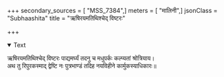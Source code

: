 +++
secondary_sources = [ "MSS_7384",]
meters = [ "मालिनी",]
jsonClass = "Subhaashita"
title = "ऋषिरयमतिथिश्चेद् विष्टरः"

+++

<details open><summary>Text</summary>

ऋषिरयमतिथिश्चेद् विष्टरः पाद्यमर्घ्यं तदनु च मधुपर्कः कल्प्यतां श्रोत्रियाय।  
अथ तु रिपुरकस्माद् द्वेष्टि नः पुत्रभाण्डं तदिह नयविहीने कार्मुकस्याधिकारः॥
</details>
